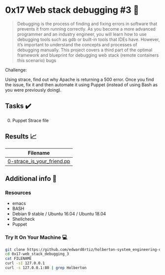 # 0x17 Web stack debugging #3 :wrench:

> Debugging is the process of finding and fixing errors in software that prevents it from running correctly. As you become a more advanced programmer and an industry engineer, you will learn how to use debugging tools such as gdb or built-in tools that IDEs have. However, it’s important to understand the concepts and processes of debugging manually. This project covers a third part of the optimal framework and blueprint for debugging web stack (remote containers this scenario) bugs

Challenge:

Using strace, find out why Apache is returning a 500 error. Once you find the issue, fix it and then automate it using Puppet (instead of using Bash as you were previously doing).



## Tasks :heavy_check_mark:

0. Puppet Strace file


## Results :chart_with_upwards_trend:

| Filename |
| ------ |
| [0-strace_is_your_friend.pp](https://github.com/edward0rtiz/holberton-system_engineering-devops/blob/master/0x17-web_stack_debugging_3/0-strace_is_your_friend.pp)|


## Additional info :construction:
### Resources

- emacs
- BASH
- Debian 9 stable / Ubuntu 16.04 / Ubuntu 18.04 
- Shellcheck
- Puppet


### Try It On Your Machine :computer:
```bash
git clone https://github.com/edward0rtiz/holberton-system_engineering-devops.git
cd 0x17-web_stack_debugging_3
cat FILENAME
curl -sI 127.0.0.1
curl -s 127.0.0.1:80 | grep Holberton
```
